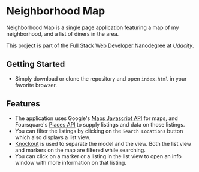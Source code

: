 # Neighborhood Map
Neighborhood Map is a single page application featuring a map of my neighborhood, and a list of diners in the area.

This project is part of the [Full Stack Web Developer Nanodegree](https://www.udacity.com/course/full-stack-web-developer-nanodegree--nd004) at _Udacity_.

## Getting Started
- Simply download or clone the repository and open `index.html` in your favorite browser.

## Features
- The application uses Google's [Maps Javascript API](https://developers.google.com/maps/) for maps, and Foursquare's [Places API](https://developer.foursquare.com/) to supply listings and data on those listings.
- You can filter the listings by clicking on the `Search Locations` button which also displays a list view.
- [Knockout](http://knockoutjs.com/) is used to separate the model and the view. Both the list view and markers on the map are filtered while searching.
- You can click on a marker or a listing in the list view to open an info window with more information on that listing.
